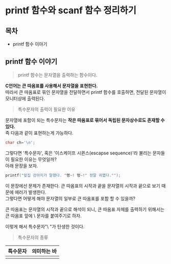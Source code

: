 # printf 함수와 scanf 함수 정리하기



## 목차

- printf 함수 이야기



## printf 함수 이야기

> printf 함수는 문자열을 출력하는 함수이다.

__C언어는 큰 따옴표를 사용해서 문자열을 표현한다.__  
따라서 큰 따옴표로 묶인 문자열을 전달하면서 printf 함수를 호출하면, 전달된 문자열이 모니터상에 출력된다.



> 특수문자의 출력이 필요한 이유

문자열에 포함이 되는 특수문자는 __작은 따옴표로 묶어서 독립된 문자상수로도 존재할 수 있다.__  
즉 다음과 같이 표현하는게 가능하다.

```c
char ch='\n';
```

그렇다면 '특수문자', 혹은 '이스케이프 시퀸스(escapse sequence)'라 불리는 문자들이 필요한 이유는 무엇일까?  
아래 문장을 보자.

```c
printf("앞집 강아지가 말했다. "멍~! 멍~!" 정말 귀엽다."");
```

이 문장에선 문제가 존재한다. 큰 따옴표의 시작과 끝을 문자열의 시작과 끝으로 보기 때문에 에러가 발생한다.  
그렇다면 어떻게 해야 문자열의 일부로 큰 따옴표를 포함 할 수 있을까?

큰 따옴표는 문자열의 시작과 끝으로 해석이 되니, 큰 따옴표 자체를 출력하기 위해서는 큰 따옴표 앞에 \ 문자를 붙여주기로 하자.

이렇게 해서 특수문자"\ "가 탄생한 것이다.



> 특수문자의 종류

| 특수문자 | 의미하는 바 |
| -------- | ----------- |
|          |             |

